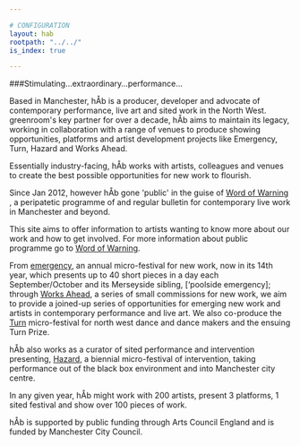 ```yaml
---

# CONFIGURATION
layout: hab
rootpath: "../../"
is_index: true

---
```


###Stimulating…extraordinary…performance…    

Based in Manchester, hÅb is a producer, developer and advocate of contemporary performance, live art and sited work in the North West. greenroom's key partner for over a decade, hÅb aims to maintain its legacy, working in collaboration with a range of venues to produce showing opportunities, platforms and artist development projects like Emergency, Turn, Hazard and Works Ahead.    

Essentially industry-facing, hÅb works with artists, colleagues and venues to create the best possible opportunities for new work to flourish.

Since Jan 2012, however hÅb gone 'public' in the guise of [Word of Warning](/index.html) , a peripatetic programme of and regular bulletin for contemporary live work in Manchester and beyond.   

This site aims to offer information to artists wanting to know more about our work and how to get involved.  For more information about public programme go to [Word of Warning](/index.html).   

From [emergency](/archive/2012-emergency), an annual micro-festival for new work, now in its 14th year, which presents up to 40 short pieces in a day each September/October and its Merseyside sibling, [‘poolside emergency]; through [Works Ahead](/archive/2012-woah/index.html), a series of small commissions for new work, we aim to provide a joined-up series of opportunities for emerging new work and artists in contemporary performance and live art.  We also co-produce the [Turn](http://turnmcr.posterous.com/turn-2013-call-for-proposals) micro-festival for north west dance and dance makers and the ensuing Turn Prize.    

hÅb also works as a curator of sited performance and intervention presenting, [Hazard](/archive/2012-hazard), a biennial micro-festival of intervention, taking performance out of the black box environment and into Manchester city centre.    

In any given year, hÅb might work with 200 artists, present 3 platforms, 1 sited festival and show over 100 pieces of work.    

hÅb is supported by public funding through Arts Council England and is funded by Manchester City Council.    

